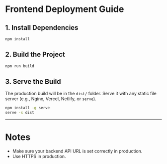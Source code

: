 # Frontend Deployment Guide

## 1. Install Dependencies

```bash
npm install
```

## 2. Build the Project

```bash
npm run build
```

## 3. Serve the Build

The production build will be in the `dist/` folder. Serve it with any static file server (e.g., Nginx, Vercel, Netlify, or `serve`).

```bash
npm install -g serve
serve -s dist
```

---

# Notes
- Make sure your backend API URL is set correctly in production.
- Use HTTPS in production. 